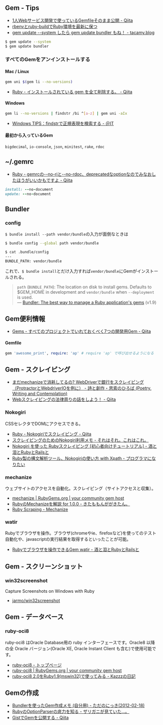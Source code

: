 ## Gem - Tips

- [1人Webサービス開発で使っているGemfileそのまま公開 - Qiita](http://qiita.com/s3pw/items/a0c77cf3d9592e9e1bad)
- [rbenvとruby-buildでRuby環境を最新に保つ](https://gist.github.com/mochiz/4736183)
- [gem update --system したら gem update bundler もね！ - tacamy.blog](http://tacamy.hatenablog.com/entry/2013/03/31/230553)
```bash
$ gem update --system
$ gem update bundler
```

### すべてのGemをアンインストールする

#### Mac / Linux
```bash
gem uni $(gem li --no-versions)
```
- [Ruby - インストールされている gem を全て削除する。 - Qiita](http://qiita.com/yuki24/items/2e6258b7c6a5b13b7d16)

#### Windows
```bash
gem li --no-versions | findstr /bi ^[a-z] | gem uni -aIx
```
- [Windows TIPS：findstrで正規表現を検索する - ＠IT](http://www.atmarkit.co.jp/ait/articles/0412/18/news018.html)

#### 最初から入っているGem
`bigdecimal`, `io-console`, `json`, `minitest`, `rake`, `rdoc`


## ~/.gemrc

- [Ruby - gemrcの--no-riと--no-rdoc、deprecatedなoptionなのでみなおしたほうがいいかもですよ - Qiita](http://qiita.com/kei_q/items/d13235157fcfc435489d)
```ruby
install: --no-document
update: --no-document
```


## Bundler

### config

`$ bundle install --path vendor/bundle`の入力が面倒なときは

```sh
$ bundle config --global path vendor/bundle

$ cat .bundle/config
---
BUNDLE_PATH: vendor/bundle
```
これで、`$ bundle install`とだけ入力すれば`vendor/bundle`にGemがインストールされる。

> `path` (`BUNDLE_PATH`): The location on disk to install gems. Defaults to $GEM_HOME in development and `vendor/bundle` when `--deployment` is used.  
> ― [Bundler: The best way to manage a Ruby application's gems](http://bundler.io/v1.9/bundle_config.html) (v1.9)


## Gem便利情報
- [Gems - すべてのプロジェクトでいれておくべく7つの開発用Gem - Qiita](http://qiita.com/icb54615/items/374f76b38f673fab7744)

#### Gemfile
```ruby
gem 'awesome_print', require: 'ap' # require 'ap' で呼び出せるようになる
```


## Gem - スクレイピング

- [まだmechanizeで消耗してるの? WebDriverで銀行をスクレイピング（ProtractorとWebdriverIOを例に） - 詩と創作・思索のひろば (Poetry, Writing and Contemplation)](http://motemen.hatenablog.com/entry/2014/10/01/scrape-by-protractor-webdriverio)
- [Webスクレイピングの法律周りの話をしよう！ - Qiita](http://qiita.com/nezuq/items/3cc9772118ad112c18dc)

### Nokogiri

CSSセレクタでDOMにアクセスできる。

- [Ruby - Nokogiriでスクレイピング - Qiita](http://qiita.com/w650/items/e663fa2430145c456c4d)
- [スクレイピングのためのNokogiri利用メモ - それはそれ。これはこれ。](http://d.hatena.ne.jp/otn/20090509/p1)
- [Nokogiri を使った Rubyスクレイピング [初心者向けチュートリアル] - 酒と泪とRubyとRailsと](http://morizyun.github.io/blog/ruby-nokogiri-scraping-tutorial/)
- [Ruby製の構文解析ツール、Nokogiriの使い方 with Xpath - プログラマになりたい](http://blog.takuros.net/entry/2014/04/15/070434)

### mechanize

ウェブサイトのアクセスを自動化。スクレイピング（サイトアクセスと収集）。

- [mechanize | RubyGems.org | your community gem host](http://rubygems.org/gems/mechanize)
- [RubyのMechanizeを解説 for 1.0.0 - きたももんががきたん。](http://d.hatena.ne.jp/kitamomonga/20081209/kaisetsu_for_ver_0_9_ruby_www_mechanize)
- [Ruby Scraping - Mechanize](http://route477.net/rubyscraping/?Mechanize)

### watir

Rubyでブラウザを操作。ブラウザ(chromeやie、firefoxなど)を使ってのテスト自動化や、javascriptの実行結果を取得するといったことが可能。

- [Rubyでブラウザを操作できるGem watir - 酒と泪とRubyとRailsと](http://morizyun.github.io/blog/watir-chrome-ruby-browser-cotrol/)

## Gem - スクリーンショット

### win32screenshot

Capture Screenshots on Windows with Ruby

- [jarmo/win32screenshot](https://github.com/jarmo/win32screenshot)

## Gem - データベース

### ruby-oci8

ruby-oci8 はOracle Database用の ruby インターフェースです。Oracle8 以降の全 Oracle バージョン(Oracle XE, Oracle Instant Client も含む)で使用可能です。

- [ruby-oci8 - トップページ](http://ruby-oci8.rubyforge.org/ja/)
- [ruby-oci8 | RubyGems.org | your community gem host](http://rubygems.org/gems/ruby-oci8)
- [ruby-oci8 2.0をRuby1.9(mswin32)で使ってみる - Kazzzの日記](http://d.hatena.ne.jp/Kazzz/20090314/p1)

## Gemの作成

- [Bundlerを使ったGem作成メモ (自分用) - ただのにっき(2012-02-18)](http://sho.tdiary.net/20120218.html#p02)
- [RubyのOptionParserの底力を知る - ザリガニが見ていた...。](http://d.hatena.ne.jp/zariganitosh/20140819/ruby_optparser_true_power)
- [GistでGemを公開する - Qiita](http://qiita.com/r7kamura/items/5e7d082d8e0d0471d71d#show-all-stockers)
